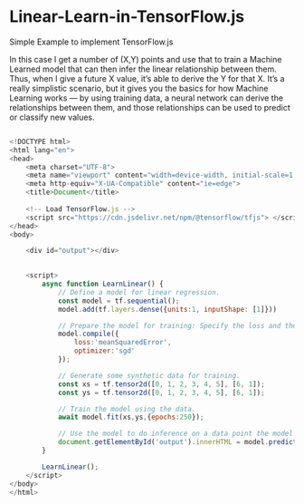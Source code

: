 # Linear-Learn-in-TensorFlow.js

Simple Example to implement TensorFlow.js

In this case I get a number of (X,Y) points and use that to train a Machine Learned model that can then infer the linear relationship between them. Thus, when I give a future X value, it’s able to derive the Y for that X. It’s a really simplistic scenario, but it gives you the basics for how Machine Learning works — by using training data, a neural network can derive the relationships between them, and those relationships can be used to predict or classify new values. 

```js

<!DOCTYPE html>
<html lang="en">
<head>
    <meta charset="UTF-8">
    <meta name="viewport" content="width=device-width, initial-scale=1.0">
    <meta http-equiv="X-UA-Compatible" content="ie=edge">
    <title>Document</title>
    
    <!-- Load TensorFlow.js -->
    <script src="https://cdn.jsdelivr.net/npm/@tensorflow/tfjs"> </script>
</head>
<body>

    <div id="output"></div>
    

    <script>
        async function LearnLinear() {
            // Define a model for linear regression.
            const model = tf.sequential();
            model.add(tf.layers.dense({units:1, inputShape: [1]}))

            // Prepare the model for training: Specify the loss and the optimizer.
            model.compile({
                loss:'meanSquaredError',
                optimizer:'sgd'
            });

            // Generate some synthetic data for training.
            const xs = tf.tensor2d([0, 1, 2, 3, 4, 5], [6, 1]);
            const ys = tf.tensor2d([0, 1, 2, 3, 4, 5], [6, 1]);

            // Train the model using the data.
            await model.fit(xs,ys,{epochs:250});

            // Use the model to do inference on a data point the model hasn't seen before:
            document.getElementById('output').innerHTML = model.predict(tf.tensor2d([6], [1, 1]));
        }

        LearnLinear();
    </script>
</body>
</html>

```

